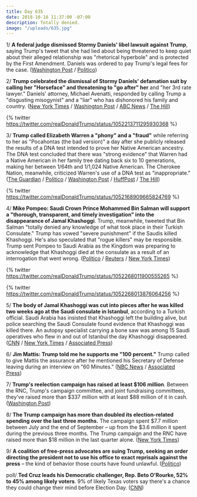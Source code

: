 ```yaml
---
title: Day 635
date: 2018-10-16 11:37:00 -07:00
description: Totally denied.
image: "/uploads/635.jpg"
---
```


1/ **A federal judge dismissed Stormy Daniels' libel lawsuit against Trump**, saying Trump's tweet that she had lied about being threatened to keep quiet about their alleged relationship was "rhetorical hyperbole" and is protected by the First Amendment. Daniels was ordered to pay Trump's legal fees for the case. ([Washington Post](https://www.washingtonpost.com/politics/judge-throws-out-stormy-danielss-lawsuit-against-trump/2018/10/15/402935e8-d0cc-11e8-b2d2-f397227b43f0_story.html) / [Politico](https://www.politico.com/story/2018/10/15/stormy-daniels-trump-libel-suit-903152))

2/ **Trump celebrated the dismissal of Stormy Daniels' defamation suit by calling her "Horseface" and threatening to "go after" her** and "her 3rd rate lawyer." Daniels' attorney, Michael Avenatti, responded by calling Trump a "disgusting misogynist" and a "liar" who has dishonored his family and country. ([New York Times](https://www.nytimes.com/2018/10/16/us/politics/trump-stormy-daniels-horseface-women.html) / [Washington Post](https://www.washingtonpost.com/politics/trump-calls-stormy-daniels-horseface-cheers-judges-dismissal-of-defamation-suit/2018/10/16/8441f0c4-d155-11e8-b2d2-f397227b43f0_story.html) / [ABC News](https://abcnews.go.com/Politics/president-trump-calls-stormy-daniels-horseface-reaction-dismissal/story?id=58532716) / [The Hill](https://thehill.com/homenews/administration/411607-trump-calls-stormy-daniels-horseface))

{% twitter https://twitter.com/realDonaldTrump/status/1052213711295930368 %}

3/ **Trump called Elizabeth Warren a "phony" and a "fraud"** while referring to her as "Pocahontas (the bad version)" a day after she publicly released the results of a DNA test intended to prove her Native American ancestry. The DNA test concluded that there was "strong evidence" that Warren had a Native American in her family tree dating back six to 10 generations, making her between 1/64th and 1/1,024 Native American. The Cherokee Nation, meanwhile, criticized Warren's use of a DNA test as "inappropriate." ([The Guardian](https://www.theguardian.com/us-news/2018/oct/16/donald-trump-elizabeth-warren-dna-test) / [Politico](https://www.politico.com/story/2018/10/16/warren-dna-native-american-905705) / [Washington Post](https://www.washingtonpost.com/politics/trump-calls-warren-a-phony-and-fraud-in-latest-shots-over-her-heritage/2018/10/16/a201014e-d129-11e8-83d6-291fcead2ab1_story.html) / [HuffPost](https://www.huffingtonpost.com/entry/donald-trump-elizabeth-warren-racist-attacks_us_5bc5d965e4b0d38b587197cc) / [The Hill](https://thehill.com/homenews/administration/411628-trump-hits-warren-daniels-honduras-in-twitter-tirade))

{% twitter https://twitter.com/realDonaldTrump/status/1052168909665824769 %}

4/ **Mike Pompeo: Saudi Crown Prince Mohammed Bin Salman will support a "thorough, transparent, and timely investigation" into the disappearance of Jamal Khashoggi**. Trump, meanwhile, tweeted that Bin Salman "totally denied any knowledge of what took place in their Turkish Consulate." Trump has vowed "severe punishment" if the Saudis killed Khashoggi. He's also speculated that "rogue killers" may be responsible. Trump sent Pompeo to Saudi Arabia as the Kingdom was preparing to acknowledge that Khashoggi died at the consulate as a result of an interrogation that went wrong. ([Politico](https://www.politico.com/story/2018/10/16/pompeo-saudi-king-khashoggi-investigation-904353) / [Reuters](https://www.reuters.com/article/us-saudi-politics-dissident-investigatio/turkish-police-leave-saudi-consulate-in-istanbul-witness-idUSKCN1MQ05C) / [New York Times](https://www.nytimes.com/2018/10/16/world/middleeast/pompeo-saudi-arabia-turkey.html))

{% twitter https://twitter.com/realDonaldTrump/status/1052268011900555265 %}

{% twitter https://twitter.com/realDonaldTrump/status/1052268013876064256 %}

5/ **The body of Jamal Khashoggi was cut into pieces after he was killed two weeks ago at the Saudi consulate in Istanbul**, according to a Turkish official. Saudi Arabia has insisted that Khashoggi left the building alive, but police searching the Saudi Consulate found evidence that Khashoggi was killed there. An autopsy specialist carrying a bone saw was among 15 Saudi operatives who flew in and out of Istanbul the day Khashoggi disappeared. ([CNN](https://www.cnn.com/2018/10/16/middleeast/khashoggi-turkish-investigation-intl/index.html) / [New York Times](https://www.nytimes.com/2018/10/15/us/politics/trump-saudi-king-journalist-khashoggi.html) / [Associated Press](https://apnews.com/4ec1eeb6c3464bbc8cda6edb35e964a0))

6/ **Jim Mattis: Trump told me he supports me "100 percent."** Trump called to give Mattis the assurance after he mentioned his Secretary of Defense leaving during an interview on "60 Minutes." ([NBC News](https://www.nbcnews.com/politics/politics-news/defense-sec-mattis-says-trump-told-him-job-100-percent-n920576) / [Associated Press](https://apnews.com/22252b7ee9414527a98ee284d1a49408))

7/ **Trump's reelection campaign has raised at least $106 million**. Between the RNC, Trump's campaign committee, and joint fundraising committees, they've raised more than $337 million with at least $88 million of it in cash. ([Washington Post](https://www.washingtonpost.com/politics/a-well-oiled-fully-weaponized-battle-station-trump-reelection-campaign-has-100-million-head-start-over-democrats/2018/10/16/d83d911c-cbf9-11e8-920f-dd52e1ae4570_story.html))

8/ **The Trump campaign has more than doubled its election-related spending over the last three months.** The campaign spent $7.7 million between July and the end of September – up from the $3.6 million it spent during the previous three months. The Trump campaign and the RNC have raised more than $18 million in the last quarter alone. ([New York Times](https://www.nytimes.com/2018/10/15/us/politics/trump-campaign-spending-midterms-2020.html))

9/ **A coalition of free-press advocates are suing Trump, seeking an order directing the president not to use his office to exact reprisals against the press** – the kind of behavior those courts have found unlawful. ([Politico](https://www.politico.com/magazine/story/2018/10/16/trumps-attacks-on-the-press-are-illegal-were-suing-221312))

poll/ **Ted Cruz leads his Democratic challenger, Rep. Beto O'Rourke, 52% to 45% among likely voters**. 9% of likely Texas voters say there's a chance they could change their mind before Election Day. ([CNN](https://www.cnn.com/2018/10/16/politics/cnn-poll-texas-cruz-orourke/index.html))